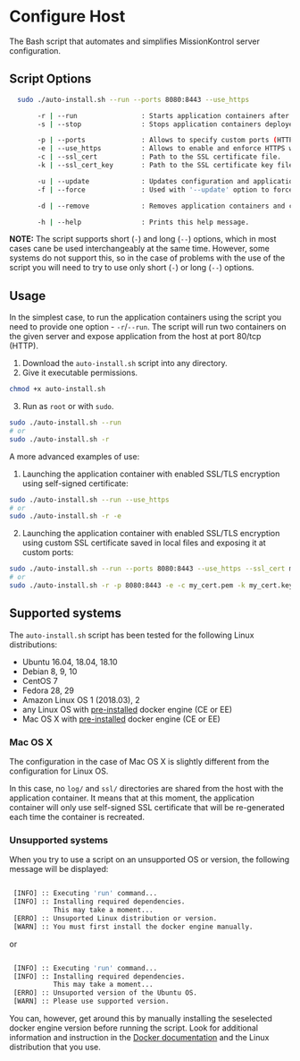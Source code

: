 # Configure Host

The Bash script that automates and simplifies MissionKontrol server configuration.


## Script Options

```bash
  sudo ./auto-install.sh --run --ports 8080:8443 --use_https

       -r | --run                : Starts application containers after verifying dependencies.
       -s | --stop               : Stops application containers deployed on the server temporarily.

       -p | --ports              : Allows to specify custom ports (HTTP and HTTPS) on which application will be exposed on host.
       -e | --use_https          : Allows to enable and enforce HTTPS with Web Server.
       -c | --ssl_cert           : Path to the SSL certificate file.
       -k | --ssl_cert_key       : Path to the SSL certificate key file.

       -u | --update             : Updates configuration and application containers.
       -f | --force              : Used with '--update' option to force update of the configuration and application contaienrs.

       -d | --remove             : Removes application containers and configuration files from the server.

       -h | --help               : Prints this help message.
```

**NOTE:** The script supports short (`-`) and long (`--`) options, which in most cases cane be used interchangeably at the same time. However, some systems do not support this, so in the case of problems with the use of the script you will need to try to use only short (`-`) or long (`--`) options.


## Usage

In the simplest case, to run the application containers using the script you need to provide one option - `-r`/`--run`. The script will run two containers on the given server and expose application from the host at port 80/tcp (HTTP).

1. Download the `auto-install.sh` script into any directory.
2. Give it executable permissions.
```bash
chmod +x auto-install.sh
```
3. Run as `root` or with `sudo`.
```bash
sudo ./auto-install.sh --run
# or
sudo ./auto-install.sh -r
```

A more advanced examples of use:

1. Launching the application container with enabled SSL/TLS encryption using self-signed certificate:
```bash
sudo ./auto-install.sh --run --use_https
# or
sudo ./auto-install.sh -r -e
```
2. Launching the application container with enabled SSL/TLS encryption using custom SSL certificate saved in local files and exposing it at custom ports:
```bash
sudo ./auto-install.sh --run --ports 8080:8443 --use_https --ssl_cert my_cert.pem --ssl_cert_key my_cert.key
# or
sudo ./auto-install.sh -r -p 8080:8443 -e -c my_cert.pem -k my_cert.key
```


## Supported systems

The `auto-install.sh` script has been tested for the following Linux distributions:

* Ubuntu 16.04, 18.04, 18.10
* Debian 8, 9, 10
* CentOS 7
* Fedora 28, 29
* Amazon Linux OS 1 (2018.03), 2
* any Linux OS with [pre-installed](https://docs.docker.com/install/) docker engine (CE or EE)
* Mac OS X with [pre-installed](https://docs.docker.com/docker-for-mac/install/) docker engine (CE or EE)

### Mac OS X

The configuration in the case of Mac OS X is slightly different from the configuration for Linux OS.

In this case, no `log/` and `ssl/` directories are shared from the host with the application container. It means that at this moment, the application container will only use self-signed SSL certificate that will be re-generated each time the container is recreated.

### Unsupported systems

When you try to use a script on an unsupported OS or version, the following message will be displayed:

```bash

 [INFO] :: Executing 'run' command...
 [INFO] :: Installing required dependencies.
           This may take a moment...
 [ERRO] :: Unsuported Linux distribution or version.
 [WARN] :: You must first install the docker engine manually.

```

or

```bash

 [INFO] :: Executing 'run' command...
 [INFO] :: Installing required dependencies.
           This may take a moment...
 [ERRO] :: Unsuported version of the Ubuntu OS.
 [WARN] :: Please use supported version.

```

You can, however, get around this by manually installing the seselected docker engine version before running the script. Look for additional information and instruction in the [Docker documentation](https://docs.docker.com/install/) and the Linux distribution that you use.
